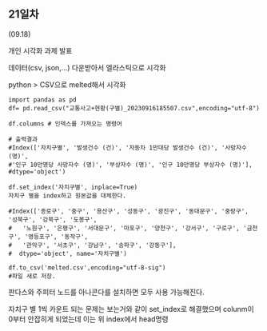 ## 21일차
(09.18)

개인 시각화 과제 발표

데이터(csv, json,…) 다운받아서 엘라스틱으로 시각화

python > CSV으로 melted해서 시각화

    import pandas as pd
    df= pd.read_csv("교통사고+현황(구별)_20230916185507.csv",encoding="utf-8")
    
    df.columns # 인덱스를 가져오는 명령어
    
    # 출력결과
    #Index(['자치구별', '발생건수 (건)', '자동차 1만대당 발생건수 (건)', '사망자수 (명)',
    #'인구 10만명당 사망자수 (명)', '부상자수 (명)', '인구 10만명당 부상자수 (명)'],
    #dtype='object')

    df.set_index('자치구별', inplace=True)
    자치구 별을 index하고 원본값을 대체한다.
    
    #Index(['종로구', '중구', '용산구', '성동구', '광진구', '동대문구', '중랑구', '성북구', '강북구', '도봉구',
    #   '노원구', '은평구', '서대문구', '마포구', '양천구', '강서구', '구로구', '금천구', '영등포구', '동작구',
    #   '관악구', '서초구', '강남구', '송파구', '강동구'],
    #  dtype='object', name='자치구별')

    df.to_csv('melted.csv',encoding="utf-8-sig")
    #파일 새로 저장.

판다스와 주피터 노드를 아나콘다를 설치하면 모두 사용 가능해진다.

자치구 별 1씩 카운트 되는 문제는 보는거와 같이 set_index로 해결했으며
colunm이 0부터 안잡히게 되었는데 이는 위 index에서 head명령